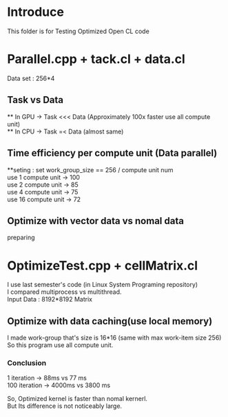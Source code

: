 # Introduce 
This folder is for Testing Optimized Open CL code 

# Parallel.cpp + tack.cl + data.cl
Data set : 256*4   

## Task vs Data 
** In GPU -> Task <<< Data (Approximately 100x faster use all compute unit)   
** In CPU -> Task =< Data (almost same)    

## Time efficiency per compute unit (Data parallel)
**seting : set work_group_size == 256 / compute unit num    
use  1 compute unit -> 100   
use  2 compute unit -> 85    
use  4 compute unit -> 75    
use 16 compute unit -> 72    
   
## Optimize with vector data vs nomal data
preparing

# OptimizeTest.cpp + cellMatrix.cl
I use last semester's code (in Linux System Programing repository)    
I compared multiprocess vs multithread.     
Input Data : 8192*8192 Matrix 
## Optimize with data caching(use local memory)
I made work-group that's size is 16*16 (same with max work-item size 256)     
So this program use all compute unit.    
### Conclusion
1 iteration -> 88ms vs 77 ms      
100 iteration -> 4000ms vs 3800 ms     

So, Optimized kernel is faster than nomal kernerl.    
But Its difference is not noticeably large.    

